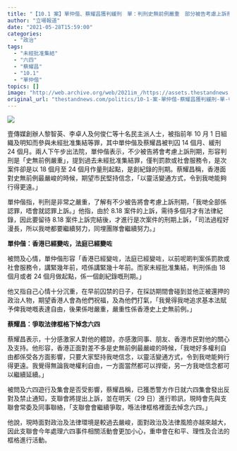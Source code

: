 ```yaml
---
title: "【10.1 案】單仲偕、蔡耀昌獲判緩刑　單：判刑史無前例嚴重　部分被告考慮上訴刑期"
author: "立場報道"
date: "2021-05-28T15:59:00"
categories:
  - "政治"
tags:
  - "未經批准集結"
  - "六四"
  - "蔡耀昌"
  - "10.1"
  - "單仲偕"
topics: []
image: "http://web.archive.org/web/2021im_/https://assets.thestandnews.com/media/photos/twtw-19_SihdK.png"
original_url: "thestandnews.com/politics/10-1-案-單仲偕-蔡耀昌獲判緩刑-單-判刑史無前例嚴重-部分被告考慮上訴刑期"
---
```

![](http://web.archive.org/web/2021im_/https://assets.thestandnews.com/media/photos/twtw-19_SihdK.png)

壹傳媒創辦人黎智英、李卓人及何俊仁等十名民主派人士，被指前年 10 月 1 日組織及明知而參與未經批准集結等罪，其中單仲偕及蔡耀昌被判囚 14 個月、緩刑 24 個月。兩人下午步出法院，單仲偕表示，不少被告將會考慮上訴刑期，形容判刑是「史無前例嚴重」，提到過去未經批准集結罪，僅判罰款或社會服務令，是次案件卻是以 18 個月至 24 個月作量刑起點，是創紀錄的刑期。蔡耀昌稱，香港面對史無前例最嚴峻的時候，期望市民堅持信念，「以靈活變通方式，令到我哋能夠行得更遠。」

單仲偕指，判刑是非常之嚴重，了解有不少被告將會考慮上訴刑期，「我哋全部係認罪，唔會就認罪上訴。」他指，由於 8.18 案件的上訴，需待多個月才有法律紀錄，因此要留待 8.18 案件上訴完結後，才進行是次案件的刑期上訴，「司法過程好漫長，所以我哋都要繼續努力，同埋團隊會繼續努力。」

**單仲偕：香港已經變咗，法庭已經變咗**

被問及心情，單仲偕形容「香港已經變咗，法庭已經變咗，以前呢啲判案係罰款或社會服務令，講緊幾年前，唔係講緊幾十年前。而家未經批准集結，判刑係由 18 個月或者 24 個月做起點，係一個創紀錄嘅刑期。」

他又指自己心情十分沉重，在早前囚禁的日子，在採訪期間會碰到並他正被還押的政治人物，期望香港人會為他們祝福，及為他們打氣，「我覺得我哋追求基本法賦予俾我哋嘅表達自由，後果係咁嚴重，嚴重性係香港史上史無前例。」

**蔡耀昌：爭取法律框格下悼念六四**

蔡耀昌表示，十分感激家人對他的體諒，亦感激同事、朋友、香港市民對他的關心及支持。他形容，香港正面對差不多是史無前例最嚴峻的時候，「我哋好多權利自由都係受各方面影響，只要大家堅持我哋信念，以靈活變通方式，令到我哋能夠行得更遠。我覺得無論我哋權利自由，一方面當然都可以捍衛，另一方我哋信念都可以繼續延續。」

被問及六四遊行及集會是否受影響，蔡耀昌稱，已獲悉警方作日就六四集會發出反對及禁止通知，支聯會將提出上訴，並在明天（29 日）進行聆訊，現時會先與支聯會常委及同事聯絡，「支聯會會繼續爭取，喺法律框格裡面去悼念六四。」

他說，現時面對政治及法律環境是較過去嚴峻，面對政治及法律風險亦越來越大，因此支聯會今年處理六四事件相關活動會更加小心，重申會在和平、理性及合法的框格進行活動。